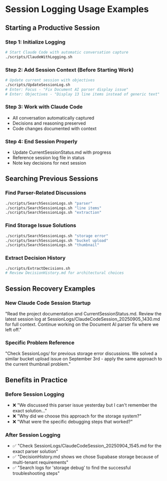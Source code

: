 # Session Logging Usage Examples

## Starting a Productive Session

### Step 1: Initialize Logging
```bash
# Start Claude Code with automatic conversation capture
./scripts/ClaudeWithLogging.sh
```

### Step 2: Add Session Context (Before Starting Work)
```bash
# Update current session with objectives
./scripts/UpdateSessionLog.sh
# Enter: Focus - "Fix Document AI parser display issue"
# Enter: Objectives - "Display 13 line items instead of generic text"
```

### Step 3: Work with Claude Code
- All conversation automatically captured
- Decisions and reasoning preserved
- Code changes documented with context

### Step 4: End Session Properly
- Update CurrentSessionStatus.md with progress
- Reference session log file in status
- Note key decisions for next session

## Searching Previous Sessions

### Find Parser-Related Discussions
```bash
./scripts/SearchSessionLogs.sh "parser"
./scripts/SearchSessionLogs.sh "line items"
./scripts/SearchSessionLogs.sh "extraction"
```

### Find Storage Issue Solutions
```bash
./scripts/SearchSessionLogs.sh "storage error"
./scripts/SearchSessionLogs.sh "bucket upload"
./scripts/SearchSessionLogs.sh "thumbnail"
```

### Extract Decision History
```bash
./scripts/ExtractDecisions.sh
# Review DecisionHistory.md for architectural choices
```

## Session Recovery Examples

### New Claude Code Session Startup
"Read the project documentation and CurrentSessionStatus.md. Review the latest session log at SessionLogs/ClaudeCodeSession_20250905_1430.md for full context. Continue working on the Document AI parser fix where we left off."

### Specific Problem Reference
"Check SessionLogs/ for previous storage error discussions. We solved a similar bucket upload issue on September 3rd - apply the same approach to the current thumbnail problem."

## Benefits in Practice

### Before Session Logging
- ❌ "We discussed this parser issue yesterday but I can't remember the exact solution..."
- ❌ "Why did we choose this approach for the storage system?"
- ❌ "What were the specific debugging steps that worked?"

### After Session Logging
- ✅ "Check SessionLogs/ClaudeCodeSession_20250904_1545.md for the exact parser solution"
- ✅ "DecisionHistory.md shows we chose Supabase storage because of multi-tenant requirements"
- ✅ "Search logs for 'storage debug' to find the successful troubleshooting steps"